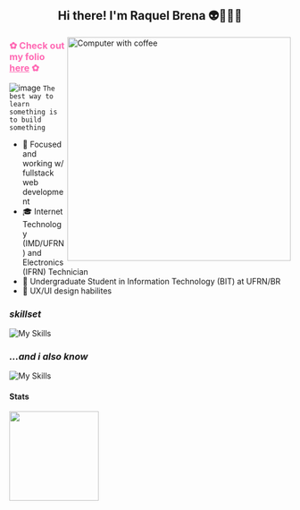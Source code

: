 <h2 align = 'center'> Hi there! I'm Raquel Brena 👽👩🏻‍💻 </h2>


  <img src="https://raw.githubusercontent.com/MicaelliMedeiros/micaellimedeiros/master/image/computer-illustration.png" min-width="400px" max-width="400px" width="400px" align="right" alt="Computer with coffee">


<h3 style="color: #ff69b4;"> ✿ Check out my folio <a href="https://raquel-brena.github.io/" style="color: #ff69b4;">here</a> ✿</h3>

![image](https://github.com/raquel-brena/raquel-brena/assets/108936463/64260be6-d29d-4daf-b91d-52773ff10262)  `The best way to learn something is to build something`

  - 🌟 Focused and working w/ fullstack web development<br>
  - 🎓 Internet Technology (IMD/UFRN) and Electronics (IFRN) Technician<br>
  - 🚀 Undergraduate Student in Information Technology (BIT) at UFRN/BR<br>
  - 🎨 UX/UI design habilites

<h3><i>skillset</i></h3>

![My Skills](https://skillicons.dev/icons?i=react,spring,express,ts,java,figma,&theme=dark)
<h3><i>...and i also know</i></h3>

![My Skills](https://skillicons.dev/icons?i=c,cpp,java,js,html,css,py,vite,angular,nextjs,gatsby,scss,tailwind,styledcomponents,bootstrap,postgres,mongodb,redis,docker,vscode,ps,maven,postman,ubuntu&theme=dark&perline=6)


<h4>Stats</h4> 

<a href="https://github.com/raquel-brena">
  <img height=160 align="center" src="https://github-readme-stats.vercel.app/api/top-langs?username=raquel-brena&layout=compact&langs_count=5&card_width=160" />
</a>
</div>
